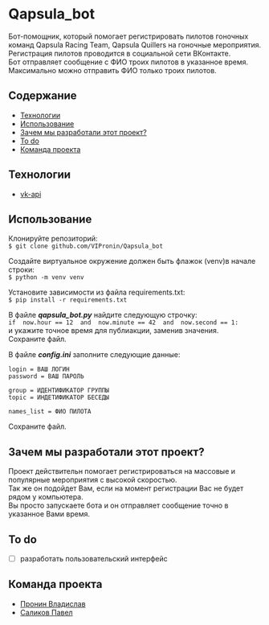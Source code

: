# Qapsula_bot
Бот-помощник, который помогает регистрировать пилотов гоночных команд Qapsula Racing Team, Qapsula Quillers на гоночные мероприятия.  
Регистрация пилотов проводится в социальной сети ВКонтакте.  
Бот отправляет сообщение с ФИО троих пилотов в указанное время.  
Максимально можно отправить ФИО только троих пилотов.  

## Содержание
- [Технологии](#технологии)
- [Использование](#использование)
- [Зачем мы разработали этот проект?](#Зачем-мы-разработали-этот-проект)
- [To do](#to-do)
- [Команда проекта](#команда-проекта)

##
## Технологии

- [vk-api](https://vk-api.readthedocs.io/en/latest/)

##
## Использование

Клонируйте репозиторий:  
`$ git clone github.com/VIPronin/Qapsula_bot`

Создайте виртуальное окружение должен быть флажок (venv)в начале строки:  
`$ python -m venv venv`

Установите зависимости из файла requirements.txt:  
`$ pip install -r requirements.txt`

В файле ***qapsula_bot.py*** найдите следующую строчку:  
`if  now.hour == 12  and  now.minute == 42  and  now.second == 1:`  
и укажите точное время для публиакции, заменив значения.  
Сохраните файл.  

В файле ***config.ini*** заполните следующие данные:  
```
login = ВАШ ЛОГИН
password = ВАШ ПАРОЛЬ

group = ИДЕНТИФИКАТОР ГРУППЫ
topic = ИНДЕТИФИКАТОР БЕСЕДЫ

names_list = ФИО ПИЛОТА

```
Сохраните файл.

##
## Зачем мы разработали этот проект?
Проект действительн помогает регистрироваться на массовые и популярные мероприятия с высокой скоростью.  
Так же он подойдет Вам, если на момент регистрации Вас не будет рядом у компьютера.  
Вы просто запускаете бота и он отправляет сообщение точно в указанное Вами время.

##
## To do
- [ ] разработать пользовательский интерфейс

##
## Команда проекта

- [Пронин Владислав](https://github.com/VIPronin)
- [Саликов Павел](https://t.me/matanivanov)
##

